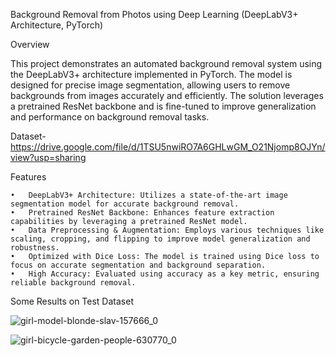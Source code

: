 Background Removal from Photos using Deep Learning (DeepLabV3+ Architecture, PyTorch)

Overview

This project demonstrates an automated background removal system using the DeepLabV3+ architecture implemented in PyTorch. The model is designed for precise image segmentation, allowing users to remove backgrounds from images accurately and efficiently. The solution leverages a pretrained ResNet backbone and is fine-tuned to improve generalization and performance on background removal tasks.

Dataset-https://drive.google.com/file/d/1TSU5nwiRO7A6GHLwGM_O21Njomp8OJYn/view?usp=sharing

Features

	•	DeepLabV3+ Architecture: Utilizes a state-of-the-art image segmentation model for accurate background removal.
	•	Pretrained ResNet Backbone: Enhances feature extraction capabilities by leveraging a pretrained ResNet model.
	•	Data Preprocessing & Augmentation: Employs various techniques like scaling, cropping, and flipping to improve model generalization and robustness.
	•	Optimized with Dice Loss: The model is trained using Dice loss to focus on accurate segmentation and background separation.
	•	High Accuracy: Evaluated using accuracy as a key metric, ensuring reliable background removal.

Some Results on Test Dataset

![girl-model-blonde-slav-157666_0](https://github.com/user-attachments/assets/2fe59c62-a4d4-4c31-9939-9dfcac1e3119)


![girl-bicycle-garden-people-630770_0](https://github.com/user-attachments/assets/4c9b53f6-6a13-4e28-b408-5900dee5e30e)
